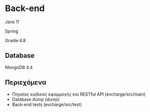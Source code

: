 # Back-end

Java 11

Spring

Gradle 6.8

## Database

MongoDB 4.4

## Περιεχόμενα

- Πηγαίος κώδικας εφαρμογής και RESTful API (evcharge/src/main)
- Database dump (dump)
- Back-end tests (evcharge/src/test)

